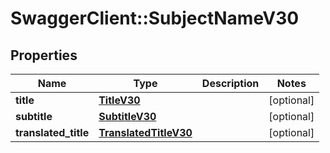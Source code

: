 # SwaggerClient::SubjectNameV30

## Properties
Name | Type | Description | Notes
------------ | ------------- | ------------- | -------------
**title** | [**TitleV30**](TitleV30.md) |  | [optional] 
**subtitle** | [**SubtitleV30**](SubtitleV30.md) |  | [optional] 
**translated_title** | [**TranslatedTitleV30**](TranslatedTitleV30.md) |  | [optional] 


